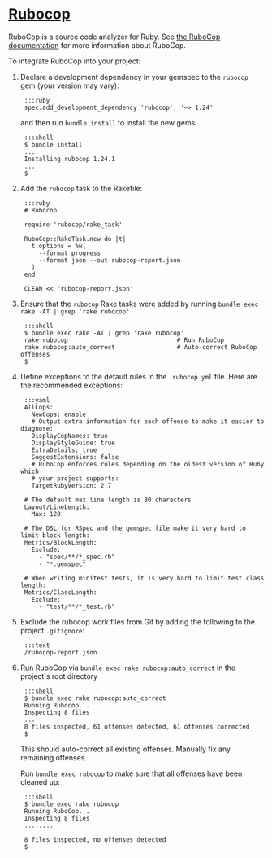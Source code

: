 # [Rubocop](https://github.com/rubocop/rubocop)

RuboCop is a source code analyzer for Ruby.  See [the RuboCop
documentation](https://rubocop.readthedocs.io/) for more information about RuboCop.

To integrate RuboCop into your project:

1. Declare a development dependency in your gemspec to the `rubocop` gem (your
   version may vary):

        :::ruby
        spec.add_development_dependency 'rubocop', '~> 1.24'

    and then run `bundle install` to install the new gems:

        :::shell
        $ bundle install
        ...
        Installing rubocop 1.24.1
        ...
        $

2. Add the `rubocop` task to the Rakefile:

        :::ruby
        # Rubocop

        require 'rubocop/rake_task'

        RuboCop::RakeTask.new do |t|
          t.options = %w[
            --format progress
            --format json --out rubocop-report.json
          ]
        end

        CLEAN << 'rubocop-report.json'

3. Ensure that the `rubocop` Rake tasks were added by running `bundle exec rake -AT |
   grep 'rake rubocop'`

        :::shell
        $ bundle exec rake -AT | grep 'rake rubocop'
        rake rubocop                              # Run RuboCop
        rake rubocop:auto_correct                 # Auto-correct RuboCop offenses
        $

4. Define exceptions to the default rules in the `.rubocop.yml` file.  Here are the
recommended exceptions:

        :::yaml
        AllCops:
          NewCops: enable
          # Output extra information for each offense to make it easier to diagnose:
          DisplayCopNames: true
          DisplayStyleGuide: true
          ExtraDetails: true
          SuggestExtensions: false
          # RuboCop enforces rules depending on the oldest version of Ruby which
          # your project supports:
          TargetRubyVersion: 2.7

        # The default max line length is 80 characters
        Layout/LineLength:
          Max: 120

        # The DSL for RSpec and the gemspec file make it very hard to limit block length:
        Metrics/BlockLength:
          Exclude:
            - "spec/**/*_spec.rb"
            - "*.gemspec"

        # When writing minitest tests, it is very hard to limit test class length:
        Metrics/ClassLength:
          Exclude:
            - "test/**/*_test.rb"

5. Exclude the rubocop work files from Git by adding the following to the project
   `.gitignore`:

        :::text
        /rubocop-report.json

6. Run RuboCop via `bundle exec rake rubocop:auto_correct` in the project's root
   directory

        :::shell
        $ bundle exec rake rubocop:auto_correct
        Running Rubocop...
        Inspecting 8 files
        ...
        8 files inspected, 61 offenses detected, 61 offenses corrected
        $

    This should auto-correct all existing offenses. Manually fix any remaining
    offenses.

    Run `bundle exec rubocop` to make sure that all offenses have been cleaned up:

        :::shell
        $ bundle exec rake rubocop
        Running RuboCop...
        Inspecting 8 files
        ........

        8 files inspected, no offenses detected
        $
